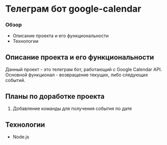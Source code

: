# Телеграм бот google-calendar
### Обзор
* Описание проекта и его функциональности
* Технологии

## Описание проекта и его функциональности

Данный проект - это телеграм бот, работающий с Google Calendar API. 
Основной функционал - возвращение текущих, либо следующих событий. 

## Планы по доработке проекта 
1. Добавление команды для получения события по дате

## Технологии
* Node.js
